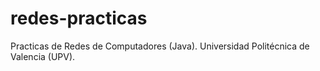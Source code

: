 # redes-practicas
Practicas de Redes de Computadores (Java). Universidad Politécnica de Valencia (UPV).
